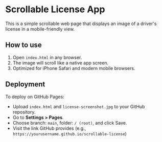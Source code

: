 # Scrollable License App

This is a simple scrollable web page that displays an image of a driver's license in a mobile-friendly view.

## How to use

1. Open `index.html` in any browser.
2. The image will scroll like a native app screen.
3. Optimized for iPhone Safari and modern mobile browsers.

## Deployment

To deploy on GitHub Pages:

- Upload `index.html` and `license-screenshot.jpg` to your GitHub repository.
- Go to **Settings > Pages**.
- Choose branch: `main`, folder: `/ (root)`, and click Save.
- Visit the link GitHub provides (e.g., `https://yourusername.github.io/scrollable-license`)
